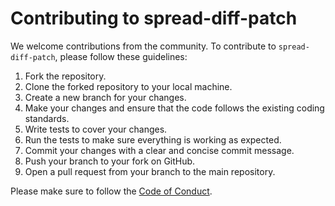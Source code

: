 # Contributing to spread-diff-patch

We welcome contributions from the community. To contribute to `spread-diff-patch`, please follow these guidelines:

1. Fork the repository.
2. Clone the forked repository to your local machine.
3. Create a new branch for your changes.
4. Make your changes and ensure that the code follows the existing coding standards.
5. Write tests to cover your changes.
6. Run the tests to make sure everything is working as expected.
7. Commit your changes with a clear and concise commit message.
8. Push your branch to your fork on GitHub.
9. Open a pull request from your branch to the main repository.

Please make sure to follow the [Code of Conduct](CODE_OF_CONDUCT.md).
